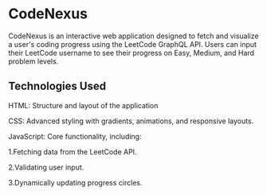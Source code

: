 # CodeNexus
CodeNexus is an interactive web application designed to fetch and visualize a user's coding progress using the LeetCode GraphQL API. 
Users can input their LeetCode username to see their progress on Easy, Medium, and Hard problem levels.

## Technologies Used
HTML: 
Structure and layout of the application

CSS: 
Advanced styling with gradients, animations, and responsive layouts.

JavaScript: 
Core functionality, including:

   1.Fetching data from the LeetCode API.

   2.Validating user input.

   3.Dynamically updating progress circles.
